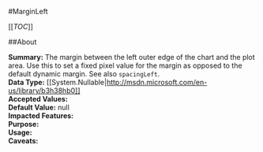 #MarginLeft

[[_TOC_]]

##About

**Summary:**  The margin between the left outer edge of the chart and the plot area. Use this to set a fixed pixel value for the margin as opposed to the default dynamic margin. See also <code>spacingLeft</code>.   
**Data Type:** [[System.Nullable|http://msdn.microsoft.com/en-us/library/b3h38hb0]]  
**Accepted Values:**   
**Default Value:** null  
**Impacted Features:**   
**Purpose:**   
**Usage:**   
**Caveats:**   

